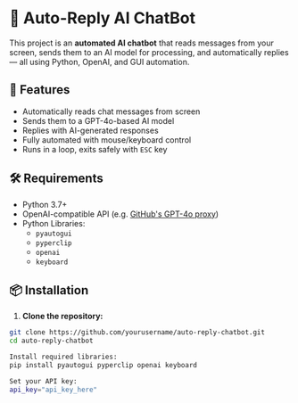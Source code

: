 # 🤖 Auto-Reply AI ChatBot

This project is an **automated AI chatbot** that reads messages from your screen, sends them to an AI model for processing, and automatically replies — all using Python, OpenAI, and GUI automation.

## 🚀 Features

- Automatically reads chat messages from screen
- Sends them to a GPT-4o-based AI model
- Replies with AI-generated responses
- Fully automated with mouse/keyboard control
- Runs in a loop, exits safely with `ESC` key

## 🛠️ Requirements

- Python 3.7+
- OpenAI-compatible API (e.g. [GitHub's GPT-4o proxy](https://models.github.ai))
- Python Libraries:
  - `pyautogui`
  - `pyperclip`
  - `openai`
  - `keyboard`

## 📦 Installation

1. **Clone the repository:**

```bash
git clone https://github.com/yourusername/auto-reply-chatbot.git
cd auto-reply-chatbot

Install required libraries:
pip install pyautogui pyperclip openai keyboard

Set your API key:
api_key="api_key_here"
